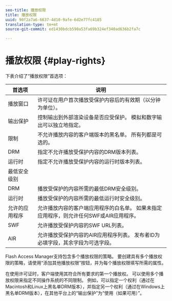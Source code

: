 ```yaml
---
seo-title: 播放权限
title: 播放权限
uuid: 90f2a7a6-6637-4d10-9afe-6d2e77fc4185
translation-type: tm+mt
source-git-commit: ed1430bdcb590a53fa69b324ef340ad636b2fa7c

---
```



# 播放权限 {#play-rights}

下表介绍了“播放权限”首选项：

| 首选项 | 说明 |
|--- |--- |
| 播放窗口 | 许可证在用户首次播放受保护内容后的有效期（以分钟为单位）。 |
| 输出保护 | 控制输出到外部渲染设备是否应受保护。 模拟和数字输出可以独立地指定。 |
| 限制 | 不允许播放内容的客户端版本的黑名单。 所有列都是可选的。 |
| DRM | 指定不允许播放受保护内容的DRM版本列表。 |
| 运行时 | 指定不允许播放受保护内容的运行时版本列表。 |
| 最低安全级别 |  |
| DRM | 播放受保护的内容所需的最低DRM安全级别。 |
| 运行时 | 播放受保护的内容所需的最低运行时安全级别。 |
| 允许的应用程序 | 允许播放内容的客户端应用程序的白名单。 如果未指定应用程序，则允许任何SWF或AIR应用程序。 |
| SWF | 允许播放受保护内容的SWF URL列表。 |
| AIR | 允许播放受保护内容的AIR应用程序列表。 发布者ID为必填字段，其余字段为可选字段。 |

Flash Access Manager支持包含多个播放权限的策略。 要创建具有多个播放权限的策略，请使用“添加其他播放权限”按钮，并为每个播放权限填写所需的属性。

在使用许可证时，客户端使用其符合所有要求的第一个播放权。 可以使用多个播放权限来指定不同操作系统的不同限制。 例如，可以指定一个权利（通过在Macintosh和Linux上黑名单DRM版本），并指定另一个权利（通过在Windows上黑名单DRM版本），在其他平台上的“输出保护”为“使用（如果可用）”。
